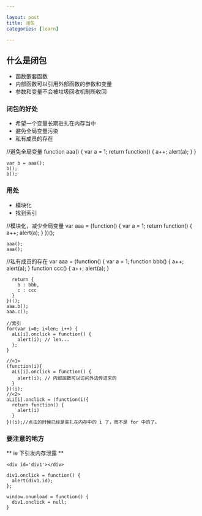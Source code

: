 ```yaml
---

layout: post
title: 闭包
categories: [learn]

---
```


## 什么是闭包 ##

* 函数嵌套函数
* 内部函数可以引用外部函数的参数和变量
* 参数和变量不会被垃圾回收机制所收回

### 闭包的好处 ###

* 希望一个变量长期驻扎在内存当中
* 避免全局变量污染
* 私有成员的存在

//避免全局变量
    function aaa() {
      var a = 1;
      return function() {
        a++;
        alert(a);
      }
    }

    var b = aaa();
    b();
    b();

### 用处 ###

* 模块化
* 找到索引

//模块化，减少全局变量
    var aaa = (function() {
      var a = 1;
      return function() {
        a++;
        alert(a);
      }
    })();

    aaa();
    aaa();

//私有成员的存在
    var aaa = (function() {
      var a = 1;
      function bbb() {
        a++;
        alert(a);
      }
      function ccc() {
        a++;
        alert(a);
      }

      return {
        b : bbb,
        c : ccc
      }
    })();
    aaa.b();
    aaa.c();

    //索引
    for(var i=0; i<len; i++) {
      aLi[i].onclick = function() {
        alert(i); // len...
      };
    }

    //<1>
    (function(i){
      aLi[i].onclick = function() {
        alert(i); // 内部函数可以访问外边传进来的
      }
    })(i);
    //<2>
    aLi[i].onclick = (function(i){
      return function() {
        alert(i)
      }
    })(i);//点击的时候已经是驻扎在内存中的 i 了，而不是 for 中的了。

### 要注意的地方 ###

** ie 下引发内存泄露 **

    <div id='div1'></div>

    div1.onclick = function() {
      alert(div1.id);
    };

    window.onunload = function() {
      div1.onclick = null;
    }